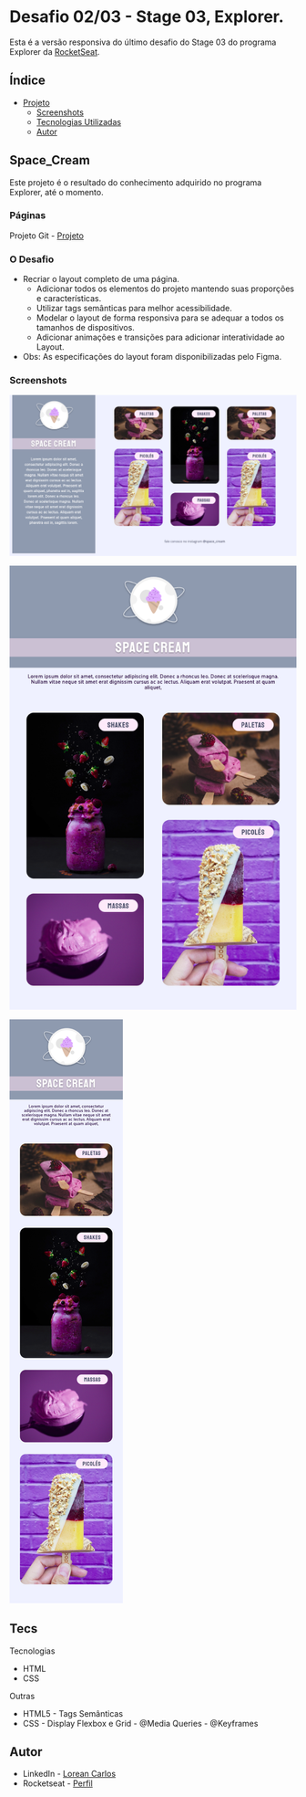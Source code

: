 # Desafio 02/03 - Stage 03, Explorer.

Esta é a versão responsiva do último desafio do Stage 03 do programa Explorer da [RocketSeat](https://rocketseat.com.br/).

## Índice

- [Projeto](#Space_Cream)
  - [Screenshots](#screenshots)
  - [Tecnologias Utilizadas](#tecs)
  - [Autor](#autor)

## Space_Cream

Este projeto é o resultado do conhecimento adquirido no programa Explorer, até o momento.  

### Páginas

Projeto Git - [Projeto](https://loreancarlos.github.io/Space_Cream/)

### O Desafio

- Recriar o layout completo de uma página.
    - Adicionar todos os elementos do projeto mantendo suas proporções e características.
    - Utilizar tags semânticas para melhor acessibilidade.
    - Modelar o layout de forma responsiva para se adequar a todos os tamanhos de dispositivos. 
    - Adicionar animações e transições para adicionar interatividade ao Layout.
- Obs: As especificações do layout foram disponibilizadas pelo Figma.

### Screenshots

![](./img/screenshot.png)

![](./img/screenshot-tablet.png)

![](./img/screenshot-mobile.png)

## Tecs

Tecnologias

- HTML
- CSS

Outras

- HTML5 - Tags Semânticas
- CSS - Display Flexbox e Grid - @Media Queries - @Keyframes 
## Autor

- LinkedIn - [Lorean Carlos](https://www.linkedin.com/in/lorean-carlos-fernandes-soares-03220121a/)
- Rocketseat - [Perfil](https://app.rocketseat.com.br/me/loreancarlos)